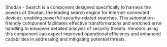 Shodan - Search is a component designed specifically to harness the powers of Shodan, the leading search engine for Internet-connected devices, enabling powerful security-related searches. This automation-friendly component facilitates effective transformations and enriched error handling to empower detailed analysis of security threats. Vendors using this component can expect improved operational efficiency and enhanced capabilities in addressing and mitigating potential threats.
